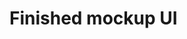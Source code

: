 # Finished mockup UI

<figure><img src="../../.gitbook/assets/ezgif-1-0ba17f0922.gif" alt=""><figcaption></figcaption></figure>
